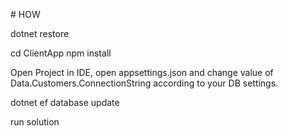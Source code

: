 ﻿﻿# HOW
 
 
 dotnet restore
 
 cd ClientApp
 npm install
 
 Open Project in IDE, open appsettings.json and change value of Data.Customers.ConnectionString according to your DB settings.
 
 dotnet ef database update
 
 run solution
 
